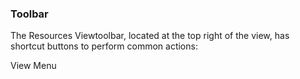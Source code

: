### Toolbar

The Resources Viewtoolbar, located at the top right of the view, has shortcut buttons to perform common actions:

View Menu